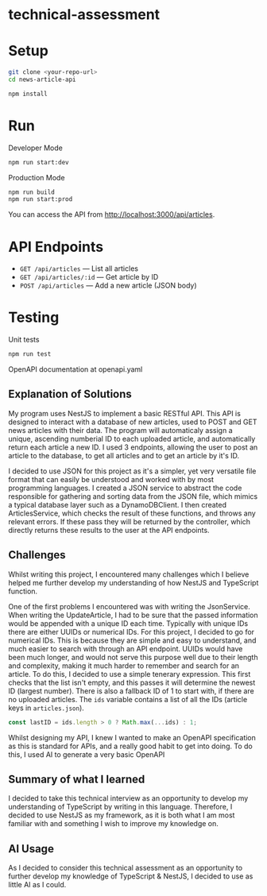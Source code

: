 # technical-assessment

# Setup
```bash
git clone <your-repo-url>
cd news-article-api

npm install
```

# Run
Developer Mode
```bash
npm run start:dev
```
Production Mode
```bash
npm run build
npm run start:prod
```

You can access the API from [http://localhost:3000/api/articles](http://localhost:3000/api/articles).


# API Endpoints

- `GET /api/articles` — List all articles
- `GET /api/articles/:id` — Get article by ID
- `POST /api/articles` — Add a new article (JSON body)

# Testing

Unit tests
```bash
npm run test
```

OpenAPI documentation at openapi.yaml

Explanation of Solutions
-
My program uses NestJS to implement a basic RESTful API. This API is designed to interact with a database of new articles, used to POST and GET news articles with their data. The program will automaticaly assign a unique, ascending numberial ID to each uploaded article, and automatically return each article a new ID. I used 3 endpoints, allowing the user to post an article to the database, to get all articles and to get an article by it's ID.

I decided to use JSON for this project as it's a simpler, yet very versatile file format that can easily be understood and worked with by most programming languages. I created a JSON service to abstract the code responsible for gathering and sorting data from the JSON file, which mimics a typical database layer such as a DynamoDBClient. I then created ArticlesService, which checks the result of these functions, and throws any relevant errors. If these pass they will be returned by the controller, which directly returns these results to the user at the API endpoints.

Challenges
-
Whilst writing this project, I encountered many challenges which I believe helped me further develop my understanding of how NestJS and TypeScript function.

One of the first problems I encountered was with writing the JsonService. When writing the UpdateArticle, I had to be sure that the passed information would be appended with a unique ID each time. Typically with unique IDs there are either UUIDs or numerical IDs. For this project, I decided to go for numerical IDs. This is because they are simple and easy to understand, and much easier to search with through an API endpoint. UUIDs would have been much longer, and would not serve this purpose well due to their length and complexity, making it much harder to remember and search for an article. To do this, I decided to use a simple tenerary expression. This first checks that the list isn't empty, and this passes it will determine the newest ID (largest number). There is also a fallback ID of 1 to start with, if there are no uploaded articles. The `ids` variable contains a list of all the IDs (article keys in `articles.json`).
```typescript
const lastID = ids.length > 0 ? Math.max(...ids) : 1;
```

Whilst designing my API, I knew I wanted to make an OpenAPI specification as this is standard for APIs, and a really good habit to get into doing. To do this, I used AI to generate a very basic OpenAPI 

Summary of what I learned
-
I decided to take this technical interview as an opportunity to develop my understanding of TypeScript by writing in this language. Therefore, I decided to use NestJS as my framework, as it is both what I am most familiar with and something I wish to improve my knowledge on.

AI Usage
-
As I decided to consider this technical assessment as an opportunity to further develop my knowledge of TypeScript & NestJS, I decided to use as little AI as I could.
